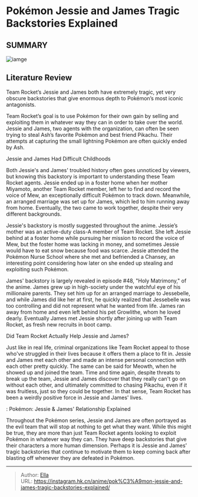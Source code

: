 # Pokémon Jessie and James Tragic Backstories Explained


## SUMMARY 

![iamge](https://static1.srcdn.com/wordpress/wp-content/uploads/2021/12/pokemon-team-rocket-backstory.jpg)

## Literature Review

Team Rocket’s Jessie and James both have extremely tragic, yet very obscure backstories that give enormous depth to Pokémon’s most iconic antagonists.





Team Rocket’s goal is to use Pokémon for their own gain by selling and exploiting them in whatever way they can in order to take over the world. Jessie and James, two agents with the organization, can often be seen trying to steal Ash’s favorite Pokémon and best friend Pikachu. Their attempts at capturing the small lightning Pokémon are often quickly ended by Ash.





 Jessie and James Had Difficult Childhoods 
          

Both Jessie&#39;s and James&#39; troubled history often goes unnoticed by viewers, but knowing this backstory is important to understanding these Team Rocket agents. Jessie ended up in a foster home when her mother Miyamoto, another Team Rocket member, left her to find and record the voice of Mew, an exceptionally difficult Pokémon to track down. Meanwhile, an arranged marriage was set up for James, which led to him running away from home. Eventually, the two came to work together, despite their very different backgrounds.

Jessie&#39;s backstory is mostly suggested throughout the anime. Jessie’s mother was an active-duty class-A member of Team Rocket. She left Jessie behind at a foster home while pursuing her mission to record the voice of Mew, but the foster home was lacking in money, and sometimes Jessie would have to eat snow because food was scarce. Jessie attended the Pokémon Nurse School where she met and befriended a Chansey, an interesting point considering how later on she ended up stealing and exploiting such Pokémon.




James&#39; backstory is largely revealed in episode #48, &#34;Holy Matrimony,&#34; of the anime. James grew up in high-society under the watchful eye of his millionaire parents. They set him up for an arranged marriage to Jessebelle, and while James did like her at first, he quickly realized that Jessebelle was too controlling and did not represent what he wanted from life. James ran away from home and even left behind his pet Growlithe, whom he loved dearly. Eventually James met Jessie shortly after joining up with Team Rocket, as fresh new recruits in boot camp.



 Did Team Rocket Actually Help Jessie and James? 
          

Just like in real life, criminal organizations like Team Rocket appeal to those who&#39;ve struggled in their lives because it offers them a place to fit in. Jessie and James met each other and made an intense personal connection with each other pretty quickly. The same can be said for Meowth, when he showed up and joined the team. Time and time again, despite threats to break up the team, Jessie and James discover that they really can&#39;t go on without each other, and ultimately committed to chasing Pikachu, even if it was fruitless, just so they could be together. In that sense, Team Rocket has been a weirdly positive force in Jessie and James&#39; lives.




 : Pokémon: Jessie &amp; James&#39; Relationship Explained

Throughout the Pokémon series, Jessie and James are often portrayed as the evil team that will stop at nothing to get what they want. While this might be true, they are more than just Team Rocket agents looking to exploit Pokémon in whatever way they can. They have deep backstories that give their characters a more human dimension. Perhaps it is Jessie and James&#39; tragic backstories that continue to motivate them to keep coming back after blasting off whenever they are defeated in Pokémon.



---

> Author: [Ella](https://instagram.hk.cn/)  
> URL: https://instagram.hk.cn/anime/pok%C3%A9mon-jessie-and-james-tragic-backstories-explained/  


